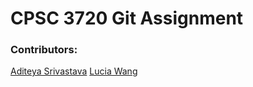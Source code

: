 # CPSC 3720 Git Assignment

### Contributors:

[Aditeya Srivastava](https://github.com/aditeyaS)
[Lucia Wang](https://github.com/phishfish)
